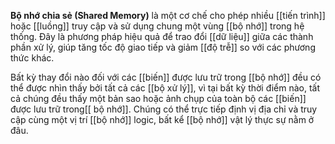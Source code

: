 **Bộ nhớ chia sẻ (Shared Memory)** là một cơ chế cho phép nhiều [[tiến trình]] hoặc [[luồng]] truy cập và sử dụng chung một vùng [[bộ nhớ]] trong hệ thống. Đây là phương pháp hiệu quả để trao đổi [[dữ liệu]] giữa các thành phần xử lý, giúp tăng tốc độ giao tiếp và giảm [[độ trễ]] so với các phương thức khác.

Bất kỳ thay đổi nào đối với các [[biến]] được lưu trữ trong [[bộ nhớ]] đều có thể được nhìn thấy bởi tất cả các [[bộ xử lý]], vì tại bất kỳ thời điểm nào, tất cả chúng đều thấy một bản sao hoặc ảnh chụp của toàn bộ các [[biến]] được lưu trữ trong[[ bộ nhớ]]. Chúng có thể trực tiếp định vị địa chỉ và truy cập cùng một vị trí [[bộ nhớ]] logic, bất kể [[bộ nhớ]] vật lý thực sự nằm ở đâu.
